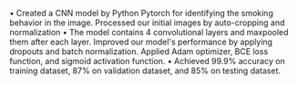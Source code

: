 •	Created a CNN model by Python Pytorch for identifying the smoking behavior in the image. Processed our initial images by auto-cropping and normalization
•	The model contains 4 convolutional layers and maxpooled them after each layer. Improved our model's performance by applying dropouts and batch normalization. Applied Adam optimizer, BCE loss function, and sigmoid activation function.
•	Achieved 99.9% accuracy on training dataset, 87% on validation dataset, and 85% on testing dataset.
